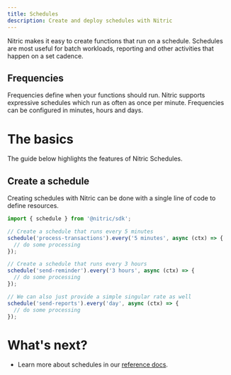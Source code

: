 ```yaml
---
title: Schedules
description: Create and deploy schedules with Nitric
---
```


Nitric makes it easy to create functions that run on a schedule. Schedules are most useful for batch workloads, reporting and other activities that happen on a set cadence.

## Frequencies

Frequencies define when your functions should run. Nitric supports expressive schedules which run as often as once per minute. Frequencies can be configured in minutes, hours and days.

# The basics

The guide below highlights the features of Nitric Schedules.

## Create a schedule

Creating schedules with Nitric can be done with a single line of code to define resources.

```javascript
import { schedule } from '@nitric/sdk';

// Create a schedule that runs every 5 minutes
schedule('process-transactions').every('5 minutes', async (ctx) => {
  // do some processing
});

// Create a schedule that runs every 3 hours
schedule('send-reminder').every('3 hours', async (ctx) => {
  // do some processing
});

// We can also just provide a simple singular rate as well
schedule('send-reports').every('day', async (ctx) => {
  // do some processing
});
```

# What's next?

- Learn more about schedules in our [reference docs](/docs/reference/schedule/schedule).
